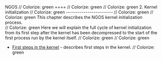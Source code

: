 NGOS                                                                                                                                                                                                     // Colorize: green
====                                                                                                                                                                                                     // Colorize: green
                                                                                                                                                                                                         // Colorize: green
2. Kernel initialization                                                                                                                                                                                 // Colorize: green
------------------------                                                                                                                                                                                 // Colorize: green
                                                                                                                                                                                                         // Colorize: green
This chapter describes the NGOS kernel initialization process.<br/>                                                                                                                                      // Colorize: green
Here we will explain the full cycle of kernel initialization from its first step after the kernel has been decompressed to the start of the first process run by the kernel itself.                      // Colorize: green
                                                                                                                                                                                                         // Colorize: green
* [First steps in the kernel](1.%20First%20steps%20in%20the%20kernel/README.md) - describes first steps in the kernel.                                                                                   // Colorize: green
